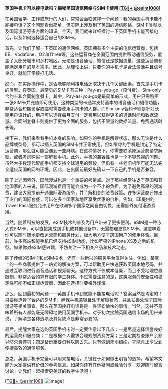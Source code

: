**英国手机卡可以接电话吗？揭秘英国通信网络与SIM卡使用 [[TG💪+ @esim1088](https://t.me/s/esim1088)]**

在英国留学、工作或旅行的人们，常常会面临这样一个问题：我的英国手机卡能不能接电话？这个问题看似简单，但实际上涉及到了英国的通信网络、SIM卡类型以及国际漫游等多方面的知识。今天，我们就来详细探讨一下英国手机卡能否接电话，以及如何选择适合自己的SIM卡。

首先，让我们了解一下英国的通信网络。英国拥有多个主要的电信运营商，包括EE、Vodafone、O2和Three等。这些运营商在全国范围内提供移动通信服务，覆盖了大部分城市和乡村地区。无论是语音通话、短信还是数据流量，这些运营商都能满足用户的基本需求。因此，从理论上讲，只要你的手机卡是合法激活并且信号良好，就能正常接打电话。

然而，在实际操作中，是否能够顺利接电话还取决于几个关键因素。首先是手机卡的类型。在英国，最常见的SIM卡有三种：Pay-as-you-go（预付费）、Sim-only合约卡和合同制套餐卡。其中，Pay-as-you-go是最简单的形式，用户只需购买一张SIM卡并充值即可使用。这种类型的卡通常支持基本的语音通话和短信功能，非常适合短期访客或临时需要使用手机卡的人群。而Sim-only合约卡则是针对长期用户设计的，用户可以选择每月支付一定费用以获得更多的通话时间和数据流量。合同制套餐卡则提供了更为全面的服务，包括不限量的数据流量、免费通话时长等。

接下来，我们来看看手机本身的影响。如果你的手机是解锁状态，那么无论是什么品牌或型号，都可以插入英国的SIM卡并正常使用。但如果你的手机是锁定了特定运营商，那么就可能会遇到一些麻烦。在这种情况下，你需要联系原运营商请求解锁，或者考虑购买一部解锁手机。此外，手机的兼容性也是一个不容忽视的问题。虽然大多数现代智能手机都支持全球通用的频段，但仍有一些老旧机型可能无法完全适应英国的网络环境。因此，在出国前最好先确认一下自己的手机是否兼容。

除了上述因素外，国际漫游也是一个重要的考量点。对于那些经常往返于英国和其他国家的人来说，国际漫游费用可能会成为一个不小的负担。为了避免高昂的漫游费，建议大家提前开通国际漫游服务，并了解相关的资费政策。许多运营商还推出了专门的国际套餐，可以在多个国家和地区享受优惠的价格。例如，EE提供的Travel Pass服务允许用户在欧洲多个国家之间自由切换，无需额外支付漫游费用。

当然，随着科技的发展，eSIM技术的普及为用户带来了更多便利。eSIM是一种嵌入式SIM卡，可以直接集成到手机或其他设备中，无需物理更换SIM卡。这意味着你可以随时随地更改运营商和服务计划，极大地方便了跨国用户的使用体验。目前，许多高端智能手机已经支持eSIM功能，比如苹果的iPhone XS及之后的机型。如果你对eSIM感兴趣，不妨关注一下相关产品和技术动态。

除了传统的SIM卡和eSIM技术，还有一些新兴的服务平台值得关注。例如，某宝上的一些商家提供了一站式的解决方案，可以帮助用户快速获取英国本地号码，并通过互联网进行语音通话和视频聊天。这种方式不仅成本低廉，而且不受地理位置限制，非常适合预算有限的学生群体。不过需要注意的是，这类服务的安全性和稳定性可能不如正规运营商，因此在选择时要格外谨慎。

那么，回到最初的问题——英国手机卡到底能不能接电话呢？答案当然是肯定的！只要你选择了合适的SIM卡、确保手机兼容且处于解锁状态，并且妥善处理了国际漫游等相关事宜，那么在英国接打电话将是一件轻松愉快的事情。当然，这并不意味着所有人都能毫无障碍地使用英国手机卡。对于初次接触英国通信市场的用户来说，了解清楚各种选项及其优缺点是非常必要的。

最后，提醒大家在选购英国手机卡时一定要注意以下几点：一是尽量选择信誉良好的运营商和服务商；二是根据个人需求合理规划资费方案；三是定期检查账户余额以防欠费停机；四是备份重要资料以防丢失。只有做到未雨绸缪，才能真正享受到便捷高效的通信服务。

总之，英国手机卡完全可以用来接电话，关键在于如何做出明智的选择。希望本文能为大家提供有价值的参考信息。如果你还有其他疑问或经验分享，欢迎随时留言讨论！让我们一起探索更美好的数字生活吧！

[[TG💪+ @esim1088](https://t.me/s/esim1088) ![Image](https://i.postimg.cc/4NQfJmqS/Snipaste-2025-05-13-00-14-12.png)]